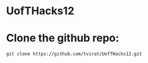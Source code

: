 # UofTHacks12

# Clone the github repo:

```
git clone https://github.com/tvirat/UofTHacks12.git
```
